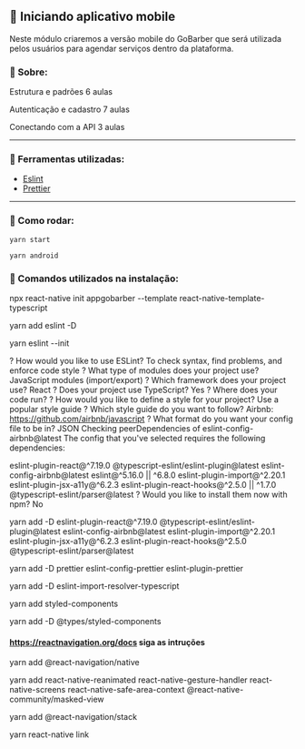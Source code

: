  ## 🚀 Iniciando aplicativo mobile

Neste módulo criaremos a versão mobile do GoBarber que será utilizada pelos usuários para agendar serviços dentro da plataforma.

### 💭 Sobre:

Estrutura e padrões
6 aulas

Autenticação e cadastro
7 aulas

Conectando com a API
3 aulas

---

### 💪 Ferramentas utilizadas:

- [Eslint](https://eslint.org/)
- [Prettier](https://prettier.io/)

---

### 🥁 Como rodar:

 `yarn start`

 `yarn android`


### 📝 Comandos utilizados na instalação:

npx react-native init appgobarber --template react-native-template-typescript

yarn add eslint -D

yarn eslint --init

? How would you like to use ESLint? To check syntax, find problems, and enforce code style
? What type of modules does your project use? JavaScript modules (import/export)
? Which framework does your project use? React
? Does your project use TypeScript? Yes
? Where does your code run?
? How would you like to define a style for your project? Use a popular style guide
? Which style guide do you want to follow? Airbnb: https://github.com/airbnb/javascript
? What format do you want your config file to be in? JSON
Checking peerDependencies of eslint-config-airbnb@latest
The config that you've selected requires the following dependencies:

eslint-plugin-react@^7.19.0 @typescript-eslint/eslint-plugin@latest eslint-config-airbnb@latest eslint@^5.16.0 || ^6.8.0 eslint-plugin-import@^2.20.1 eslint-plugin-jsx-a11y@^6.2.3 eslint-plugin-react-hooks@^2.5.0 || ^1.7.0 @typescript-eslint/parser@latest
? Would you like to install them now with npm? No

yarn add -D eslint-plugin-react@^7.19.0 @typescript-eslint/eslint-plugin@latest eslint-config-airbnb@latest eslint-plugin-import@^2.20.1 eslint-plugin-jsx-a11y@^6.2.3 eslint-plugin-react-hooks@^2.5.0 @typescript-eslint/parser@latest

yarn add -D prettier eslint-config-prettier eslint-plugin-prettier

yarn add -D eslint-import-resolver-typescript

yarn add styled-components

yarn add -D @types/styled-components

#### https://reactnavigation.org/docs siga as intruções

yarn add @react-navigation/native

yarn add react-native-reanimated react-native-gesture-handler react-native-screens react-native-safe-area-context @react-native-community/masked-view

yarn add @react-navigation/stack


yarn react-native link  
